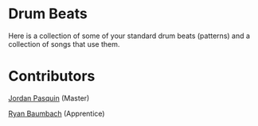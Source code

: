 # Drum Beats

Here is a collection of some of your standard drum beats (patterns) and a collection of songs that use them.

# Contributors

[Jordan Pasquin](https://www.jordanpasquin.com) (Master)

[Ryan Baumbach](https://github.com/rbaumbach) (Apprentice)
